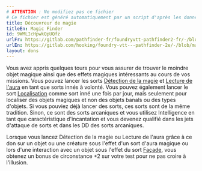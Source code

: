 ```yaml
---
# ATTENTION : Ne modifiez pas ce fichier
# Ce fichier est généré automatiquement par un script d'après les données du module Foundry VTT officiel et de sa traduction
title: Découvreur de magie
titleEn: Magic Finder
id: 9WMLIcHpwkQpUQfz
urlFr: https://gitlab.com/pathfinder-fr/foundryvtt-pathfinder2-fr/-/blob/master/data/feats/9WMLIcHpwkQpUQfz.htm
urlEn: https://gitlab.com/hooking/foundry-vtt---pathfinder-2e/-/blob/master/packs/data/feats.db/magic-finder.json
layout: dons
---
```

Vous avez appris quelques tours pour vous assurer de trouver le moindre objet magique ainsi que des effets magiques intéressants au cours de vos missions. Vous pouvez lancer les sorts [Détection de la magie](../sorts/détection-de-la-magie.html) et [Lecture de l'aura](../sorts/lecture-de-l-aura.html) en tant que sorts innés à volonté. Vous pouvez également lancer le sort [Localisation](../sorts/localisation.html) comme sort inné une fois par jour, mais seulement pour localiser des objets magiques et non des objets banals ou des types d'objets. Si vous pouviez déjà lancer des sorts, ces sorts sont de la même tradition. Sinon, ce sont des sorts arcaniques et vous utilisez Intelligence en tant que caractéristique d'incantation et vous devenez qualifié dans les jets d'attaque de sorts et dans les DD des sorts arcaniques.

Lorsque vous lancez Détection de la magie ou Lecture de l'aura grâce à ce don sur un objet ou une créature sous l'effet d'un sort d'aura magique ou lors d'une interaction avec un objet sous l'effet du sort [Façade](../sorts/façade.html), vous obtenez un bonus de circonstance +2 sur votre test pour ne pas croire à l'illusion.
